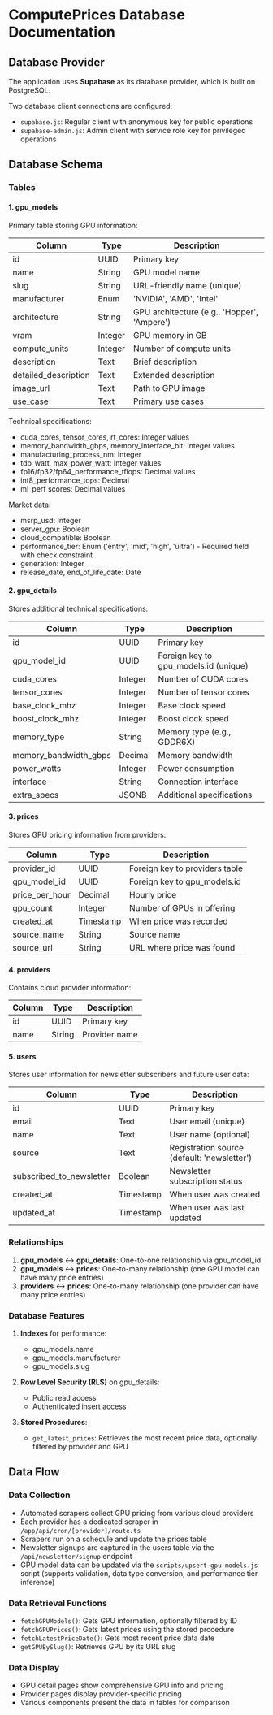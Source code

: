 # ComputePrices Database Documentation

## Database Provider
The application uses **Supabase** as its database provider, which is built on PostgreSQL.

Two database client connections are configured:
- `supabase.js`: Regular client with anonymous key for public operations
- `supabase-admin.js`: Admin client with service role key for privileged operations

## Database Schema

### Tables

#### 1. gpu_models
Primary table storing GPU information:

| Column | Type | Description |
|--------|------|-------------|
| id | UUID | Primary key |
| name | String | GPU model name |
| slug | String | URL-friendly name (unique) |
| manufacturer | Enum | 'NVIDIA', 'AMD', 'Intel' |
| architecture | String | GPU architecture (e.g., 'Hopper', 'Ampere') |
| vram | Integer | GPU memory in GB |
| compute_units | Integer | Number of compute units |
| description | Text | Brief description |
| detailed_description | Text | Extended description |
| image_url | Text | Path to GPU image |
| use_case | Text | Primary use cases |

Technical specifications:
- cuda_cores, tensor_cores, rt_cores: Integer values
- memory_bandwidth_gbps, memory_interface_bit: Integer values
- manufacturing_process_nm: Integer
- tdp_watt, max_power_watt: Integer values
- fp16/fp32/fp64_performance_tflops: Decimal values
- int8_performance_tops: Decimal
- ml_perf scores: Decimal values

Market data:
- msrp_usd: Integer
- server_gpu: Boolean
- cloud_compatible: Boolean
- performance_tier: Enum ('entry', 'mid', 'high', 'ultra') - Required field with check constraint
- generation: Integer
- release_date, end_of_life_date: Date

#### 2. gpu_details
Stores additional technical specifications:

| Column | Type | Description |
|--------|------|-------------|
| id | UUID | Primary key |
| gpu_model_id | UUID | Foreign key to gpu_models.id (unique) |
| cuda_cores | Integer | Number of CUDA cores |
| tensor_cores | Integer | Number of tensor cores |
| base_clock_mhz | Integer | Base clock speed |
| boost_clock_mhz | Integer | Boost clock speed |
| memory_type | String | Memory type (e.g., GDDR6X) |
| memory_bandwidth_gbps | Decimal | Memory bandwidth |
| power_watts | Integer | Power consumption |
| interface | String | Connection interface |
| extra_specs | JSONB | Additional specifications |

#### 3. prices
Stores GPU pricing information from providers:

| Column | Type | Description |
|--------|------|-------------|
| provider_id | UUID | Foreign key to providers table |
| gpu_model_id | UUID | Foreign key to gpu_models.id |
| price_per_hour | Decimal | Hourly price |
| gpu_count | Integer | Number of GPUs in offering |
| created_at | Timestamp | When price was recorded |
| source_name | String | Source name |
| source_url | String | URL where price was found |

#### 4. providers
Contains cloud provider information:

| Column | Type | Description |
|--------|------|-------------|
| id | UUID | Primary key |
| name | String | Provider name |

#### 5. users
Stores user information for newsletter subscribers and future user data:

| Column | Type | Description |
|--------|------|-------------|
| id | UUID | Primary key |
| email | Text | User email (unique) |
| name | Text | User name (optional) |
| source | Text | Registration source (default: 'newsletter') |
| subscribed_to_newsletter | Boolean | Newsletter subscription status |
| created_at | Timestamp | When user was created |
| updated_at | Timestamp | When user was last updated |

### Relationships

1. **gpu_models** ↔ **gpu_details**: One-to-one relationship via gpu_model_id
2. **gpu_models** ↔ **prices**: One-to-many relationship (one GPU model can have many price entries)
3. **providers** ↔ **prices**: One-to-many relationship (one provider can have many price entries)

### Database Features

1. **Indexes** for performance:
   - gpu_models.name
   - gpu_models.manufacturer
   - gpu_models.slug

2. **Row Level Security (RLS)** on gpu_details:
   - Public read access
   - Authenticated insert access

3. **Stored Procedures**:
   - `get_latest_prices`: Retrieves the most recent price data, optionally filtered by provider and GPU

## Data Flow

### Data Collection
- Automated scrapers collect GPU pricing from various cloud providers
- Each provider has a dedicated scraper in `/app/api/cron/[provider]/route.ts`
- Scrapers run on a schedule and update the prices table
- Newsletter signups are captured in the users table via the `/api/newsletter/signup` endpoint
- GPU model data can be updated via the `scripts/upsert-gpu-models.js` script (supports validation, data type conversion, and performance tier inference)

### Data Retrieval Functions
- `fetchGPUModels()`: Gets GPU information, optionally filtered by ID
- `fetchGPUPrices()`: Gets latest prices using the stored procedure
- `fetchLatestPriceDate()`: Gets most recent price data date
- `getGPUBySlug()`: Retrieves GPU by its URL slug

### Data Display
- GPU detail pages show comprehensive GPU info and pricing
- Provider pages display provider-specific pricing
- Various components present the data in tables for comparison